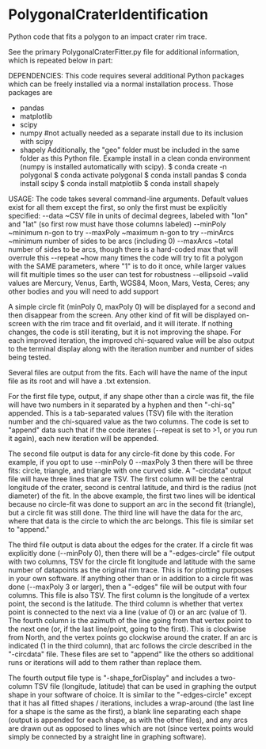 # PolygonalCraterIdentification
Python code that fits a polygon to an impact crater rim trace.

See the primary PolygonalCraterFitter.py file for additional information, which is repeated below in part:

DEPENDENCIES:  This code requires several additional Python packages which
can be freely installed via a normal installation process.  Those packages are
  - pandas
  - matplotlib
  - scipy
  - numpy  #not actually needed as a separate install due to its inclusion
            with scipy
  - shapely
Additionally, the "geo" folder must be included in the same folder as this
Python file.
Example install in a clean conda environment (numpy is installed automatically
with scipy).
 $ conda create -n polygonal
 $ conda activate polygonal
 $ conda install pandas
 $ conda install scipy
 $ conda install matplotlib
 $ conda install shapely

USAGE: The code takes several command-line arguments.  Default values exist
for all them except the first, so only the first must be explicitly specified:
  --data      ~CSV file in units of decimal degrees, labeled with "lon" and
               "lat" (so first row must have those columns labeled)
  --minPoly   ~minimum n-gon to try
  --maxPoly   ~maximum n-gon to try
  --minArcs   ~minimum number of sides to be arcs (including 0)
  --maxArcs   ~total number of sides to be arcs, though there is a hard-coded
               max that will overrule this
  --repeat    ~how many times the code will try to fit a polygon with the SAME
               parameters, where "1" is to do it once, while larger values
               will fit multiple times so the user can test for robustness
  --ellipsoid ~valid values are Mercury, Venus, Earth, WGS84, Moon, Mars,
               Vesta, Ceres; any other bodies and you will need to add support

A simple circle fit (minPoly 0, maxPoly 0) will be displayed for a second and
then disappear from the screen.  Any other kind of fit will be displayed on-
screen with the rim trace and fit overlaid, and it will iterate.  If nothing
changes, the code is still iterating, but it is not improving the shape.  For
each improved iteration, the improved chi-squared value will be also output
to the terminal display along with the iteration number and number of sides
being tested.

Several files are output from the fits.  Each will have the name of the input
file as its root and will have a .txt extension.

For the first file type, output, if any shape other than a circle was fit, the
file will have two numbers in it separated by a hyphen and then "-chi-sq"
appended.  This is a tab-separated values (TSV) file with the iteration number
and the chi-squared value as the two columns.  The code is set to "append"
data such that if the code iterates (--repeat is set to >1, or you run it
again), each new iteration will be appended.

The second file output is data for any circle-fit done by this code.  For
example, if you opt to use --minPoly 0 --maxPoly 3 then there will be three
fits: circle, triangle, and triangle with one curved side.  A "-circdata"
output file will have three lines that are TSV.  The first column will be the
central longitude of the crater, second is central latitude, and third is the
radius (not diameter) of the fit.  In the above example, the first two lines
will be identical because no circle-fit was done to support an arc in the
second fit (triangle), but a circle fit was still done.  The third line will
have the data for the arc, where that data is the circle to which the arc
belongs.  This file is similar set to "append."

The third file output is data about the edges for the crater.  If a circle fit
was explicitly done (--minPoly 0), then there will be a "-edges-circle" file
output with two columns, TSV for the circle fit longitude and latitude with
the same number of datapoints as the original rim trace.  This is for plotting
purposes in your own software.  If anything other than or in addition to a
circle fit was done (--maxPoly 3 or larger), then a "-edges" file will be
output with four columns.  This file is also TSV.  The first column is the
longitude of a vertex point, the second is the latitude.  The third column is
whether that vertex point is connected to the next via a line (value of 0) or
an arc (value of 1).  The fourth column is the azimuth of the line going from
that vertex point to the next one (or, if the last line/point, going to the
first).  This is clockwise from North, and the vertex points go clockwise
around the crater.  If an arc is indicated (1 in the third column), that arc
follows the circle described in the "-circdata" file.  These files are set to
"append" like the others so additional runs or iterations will add to them
rather than replace them.

The fourth output file type is "-shape_forDisplay" and includes a two-column
TSV file (longitude, latitude) that can be used in graphing the output shape
in your software of choice.  It is similar to the "-edges-circle" except that
it has all fitted shapes / iterations, includes a wrap-around (the last line
for a shape is the same as the first), a blank line separating each shape
(output is appended for each shape, as with the other files), and any arcs
are drawn out as opposed to lines which are not (since vertex points would
simply be connected by a straight line in graphing software).
